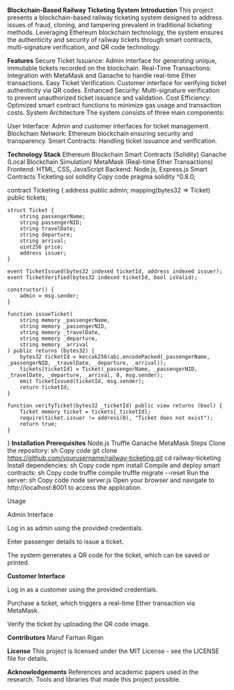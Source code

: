 **Blockchain-Based Railway Ticketing System**
**Introduction**
This project presents a blockchain-based railway ticketing system designed to address issues of fraud, cloning, and tampering prevalent in traditional ticketing methods. Leveraging Ethereum blockchain technology, the system ensures the authenticity and security of railway tickets through smart contracts, multi-signature verification, and QR code technology.

**Features**
Secure Ticket Issuance: Admin interface for generating unique, immutable tickets recorded on the blockchain.
Real-Time Transactions: Integration with MetaMask and Ganache to handle real-time Ether transactions.
Easy Ticket Verification: Customer interface for verifying ticket authenticity via QR codes.
Enhanced Security: Multi-signature verification to prevent unauthorized ticket issuance and validation.
Cost Efficiency: Optimized smart contract functions to minimize gas usage and transaction costs.
System Architecture
The system consists of three main components:

User Interface: Admin and customer interfaces for ticket management.
Blockchain Network: Ethereum blockchain ensuring security and transparency.
Smart Contracts: Handling ticket issuance and verification.

**Technology Stack**
Ethereum Blockchain
Smart Contracts (Solidity)
Ganache (Local Blockchain Simulation)
MetaMask (Real-time Ether Transactions)
Frontend: HTML, CSS, JavaScript
Backend: Node.js, Express.js
Smart Contracts
Ticketing.sol
solidity
Copy code
pragma solidity ^0.8.0;

contract Ticketing {
    address public admin;
    mapping(bytes32 => Ticket) public tickets;

    struct Ticket {
        string passengerName;
        string passengerNID;
        string travelDate;
        string departure;
        string arrival;
        uint256 price;
        address issuer;
    }

    event TicketIssued(bytes32 indexed ticketId, address indexed issuer);
    event TicketVerified(bytes32 indexed ticketId, bool isValid);

    constructor() {
        admin = msg.sender;
    }

    function issueTicket(
        string memory _passengerName,
        string memory _passengerNID,
        string memory _travelDate,
        string memory _departure,
        string memory _arrival
    ) public returns (bytes32) {
        bytes32 ticketId = keccak256(abi.encodePacked(_passengerName, _passengerNID, _travelDate, _departure, _arrival));
        tickets[ticketId] = Ticket(_passengerName, _passengerNID, _travelDate, _departure, _arrival, 0, msg.sender);
        emit TicketIssued(ticketId, msg.sender);
        return ticketId;
    }

    function verifyTicket(bytes32 _ticketId) public view returns (bool) {
        Ticket memory ticket = tickets[_ticketId];
        require(ticket.issuer != address(0), "Ticket does not exist");
        return true;
    }
}
**Installation**
**Prerequisites**
Node.js
Truffle
Ganache
MetaMask
Steps
Clone the repository:
sh
Copy code
git clone https://github.com/yourusername/railway-ticketing.git
cd railway-ticketing
Install dependencies:
sh
Copy code
npm install
Compile and deploy smart contracts:
sh
Copy code
truffle compile
truffle migrate --reset
Run the server:
sh
Copy code
node server.js
Open your browser and navigate to http://localhost:8001 to access the application.

Usage

Admin Interface

Log in as admin using the provided credentials.

Enter passenger details to issue a ticket.

The system generates a QR code for the ticket, which can be saved or printed.

**Customer Interface**

Log in as a customer using the provided credentials.

Purchase a ticket, which triggers a real-time Ether transaction via MetaMask.

Verify the ticket by uploading the QR code image.



**Contributors**
Maruf Farhan Rigan

**License**
This project is licensed under the MIT License - see the LICENSE file for details.

**Acknowledgements**
References and academic papers used in the research.
Tools and libraries that made this project possible.
